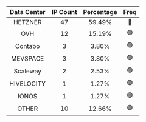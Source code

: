 | Data Center | IP Count | Percentage | Freq |
|:------------:|:--------:|:-----------:|:-----:|
| HETZNER | 47 | 59.49% | 🔴 |
| OVH | 12 | 15.19% | 🟢 |
| Contabo | 3 | 3.80% | 🟢 |
| MEVSPACE | 3 | 3.80% | 🟢 |
| Scaleway | 2 | 2.53% | 🟢 |
| HIVELOCITY | 1 | 1.27% | 🟢 |
| IONOS | 1 | 1.27% | 🟢 |
| OTHER | 10 | 12.66% | 🟢 |